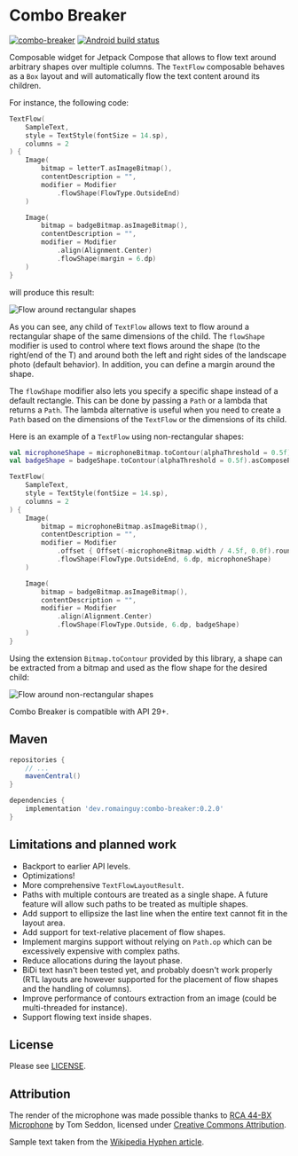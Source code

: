 # Combo Breaker

[![combo-breaker](https://maven-badges.herokuapp.com/maven-central/dev.romainguy/combo-breaker/badge.svg?subject=combo-breaker)](https://maven-badges.herokuapp.com/maven-central/dev.romainguy/combo-breaker)
[![Android build status](https://github.com/romainguy/combo-breaker/workflows/Android/badge.svg)](https://github.com/romainguy/combo-breaker/actions?query=workflow%3AAndroid)

Composable widget for Jetpack Compose that allows to flow text around arbitrary shapes over
multiple columns. The `TextFlow` composable behaves as a `Box` layout and will automatically
flow the text content around its children.

For instance, the following code:

```kotlin
TextFlow(
    SampleText,
    style = TextStyle(fontSize = 14.sp),
    columns = 2
) {
    Image(
        bitmap = letterT.asImageBitmap(),
        contentDescription = "",
        modifier = Modifier
            .flowShape(FlowType.OutsideEnd)
    )

    Image(
        bitmap = badgeBitmap.asImageBitmap(),
        contentDescription = "",
        modifier = Modifier
            .align(Alignment.Center)
            .flowShape(margin = 6.dp)
    )
}
```

will produce this result:

![Flow around rectangular shapes](art/screenshot_default_shapes.png)

As you can see, any child of `TextFlow` allows text to flow around a rectangular shape of the same
dimensions of the child. The `flowShape` modifier is used to control where text flows around the
shape (to the right/end of the T) and around both the left and right sides of the landscape photo
(default behavior). In addition, you can define a margin around the shape.

The `flowShape` modifier also lets you specify a specific shape instead of a default rectangle.
This can be done by passing a `Path` or a lambda that returns a `Path`. The lambda alternative
is useful when you need to create a `Path` based on the dimensions of the `TextFlow` or the
dimensions of its child.

Here is an example of a `TextFlow` using non-rectangular shapes:

```kotlin
val microphoneShape = microphoneBitmap.toContour(alphaThreshold = 0.5f).asComposePath()
val badgeShape = badgeShape.toContour(alphaThreshold = 0.5f).asComposePath()

TextFlow(
    SampleText,
    style = TextStyle(fontSize = 14.sp),
    columns = 2
) {
    Image(
        bitmap = microphoneBitmap.asImageBitmap(),
        contentDescription = "",
        modifier = Modifier
            .offset { Offset(-microphoneBitmap.width / 4.5f, 0.0f).round() }
            .flowShape(FlowType.OutsideEnd, 6.dp, microphoneShape)
    )

    Image(
        bitmap = badgeBitmap.asImageBitmap(),
        contentDescription = "",
        modifier = Modifier
            .align(Alignment.Center)
            .flowShape(FlowType.Outside, 6.dp, badgeShape)
    )
}
```

Using the extension `Bitmap.toContour` provided by this library, a shape can be extracted from a
bitmap and used as the flow shape for the desired child:

![Flow around non-rectangular shapes](art/screenshot_arbitrary_shapes.png)

Combo Breaker is compatible with API 29+.

## Maven

```gradle
repositories {
    // ...
    mavenCentral()
}

dependencies {
    implementation 'dev.romainguy:combo-breaker:0.2.0'
}
```

## Limitations and planned work

- Backport to earlier API levels.
- Optimizations!
- More comprehensive `TextFlowLayoutResult`.
- Paths with multiple contours are treated as a single shape. A future feature will allow such
  paths to be treated as multiple shapes.
- Add support to ellipsize the last line when the entire text cannot fit in the layout area.
- Add support for text-relative placement of flow shapes.
- Implement margins support without relying on `Path.op` which can be excessively expensive with
  complex paths.
- Reduce allocations during the layout phase.
- BiDi text hasn't been tested yet, and probably doesn't work properly (RTL layouts are however
  supported for the placement of flow shapes and the handling of columns).
- Improve performance of contours extraction from an image (could be multi-threaded for instance).
- Support flowing text inside shapes.

## License

Please see [LICENSE](./LICENSE).

## Attribution

The render of the microphone was made possible thanks to
[RCA 44-BX Microphone](https://skfb.ly/6AKHx) by Tom Seddon, licensed under
[Creative Commons Attribution](http://creativecommons.org/licenses/by/4.0/).

Sample text taken from the [Wikipedia Hyphen article](https://en.wikipedia.org/wiki/Hyphen).

